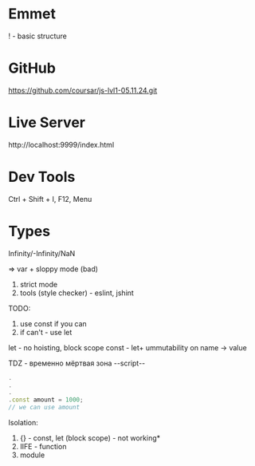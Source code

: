 # Emmet

! - basic structure

# GitHub

https://github.com/coursar/js-lvl1-05.11.24.git

# Live Server

http://localhost:9999/index.html

# Dev Tools

Ctrl + Shift + I, F12, Menu

# Types

Infinity/-Infinity/NaN

=> var + sloppy mode (bad)
1. strict mode
2. tools (style checker) - eslint, jshint

TODO:
1. use const if you can
2. if can't - use let

let - no hoisting, block scope
const - let+ ummutability on name -> value

TDZ - временно мёртвая зона
--script--
```js
.
.
.
.const amount = 1000;
// we can use amount
```

Isolation:
1. {} - const, let (block scope) - not working*
2. IIFE - function
3. module